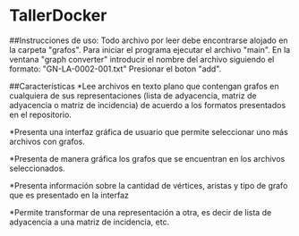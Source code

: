 # TallerDocker

##Instrucciones de uso:
Todo archivo por leer debe encontrarse alojado en la carpeta "grafos".
Para iniciar el programa ejecutar el archivo "main".
En la ventana "graph converter" introducir el nombre del archivo siguiendo el formato: "GN-LA-0002-001.txt"
Presionar el boton "add".


##Características
*Lee archivos en texto plano que contengan grafos en cualquiera de sus representaciones (lista de adyacencia, matriz de adyacencia
o matriz de incidencia) de acuerdo a los formatos presentados en el repositorio.

*Presenta una interfaz gráfica de usuario que permite seleccionar uno más archivos con grafos.

*Presenta de manera gráfica los grafos que se encuentran en los archivos seleccionados.

*Presenta información sobre la cantidad de vértices, aristas y tipo de grafo que es presentado en la interfaz

*Permite transformar de una representación a otra, es decir de lista de adyacencia a una matriz de incidencia, etc.
